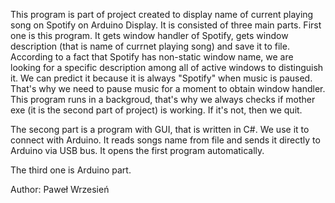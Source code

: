 This program is part of project created to display name of current playing song on Spotify on Arduino Display.
It is consisted of three main parts. 
First one is this program. 
It gets window handler of Spotify, gets window description (that is name of currnet playing song) and save it to file.
According to a fact that Spotify has non-static window name, we are looking for a specific description among all of active windows to distinguish it.
We can predict it because it is always "Spotify" when music is paused. That's why we need to pause music for a moment to obtain window handler.
This program runs in a backgroud, that's why we always checks if mother exe (it is the second part of project) is working. If it's not, then we quit.

The secong part is a program with GUI, that is written in C#. We use it to connect with Arduino. 
It reads songs name from file and sends it directly to Arduino via USB bus.
It opens the first program automatically.

The third one is Arduino part.

Author: Paweł Wrzesień
